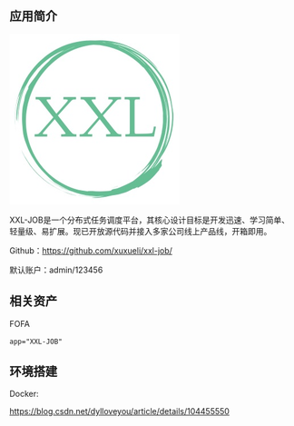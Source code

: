 ## 应用简介

![](logo.png)

XXL-JOB是一个分布式任务调度平台，其核心设计目标是开发迅速、学习简单、轻量级、易扩展。现已开放源代码并接入多家公司线上产品线，开箱即用。

Github：https://github.com/xuxueli/xxl-job/

默认账户：admin/123456

## 相关资产

FOFA

```http
app="XXL-JOB"
```

## 环境搭建

Docker:

https://blog.csdn.net/dylloveyou/article/details/104455550